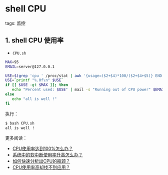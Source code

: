 #  shell CPU
tags: 监控

## 1.  shell CPU 使用率
- `CPU.sh`
```bash
MAX=95
EMAIL=server@127.0.0.1

USE=$(grep 'cpu ' /proc/stat | awk '{usage=($2+$4)*100/($2+$4+$5)} END {print usage ""}')
USE=`printf "%.0f\n" $USE`
if [[ $USE -gt $MAX ]]; then
   echo "Percent used: $USE" | mail -s "Running out of CPU power" $EMAIL
else
   echo "all is well !"
fi
```
执行：

```bash
$ bash CPU.sh
all is well !
```
更多阅读：

 - [CPU使用率达到100%怎么办？](https://blog.csdn.net/xixihahalelehehe/article/details/117926926)
 - [系统中的软中断使用率升高怎么办？](https://blog.csdn.net/xixihahalelehehe/article/details/117991825)
 - [如何快速分析出CPU的瓶颈？](https://blog.csdn.net/xixihahalelehehe/article/details/118178337)
 - [CPU使用率高却找不到应用？](https://blog.csdn.net/xixihahalelehehe/article/details/117961015)
